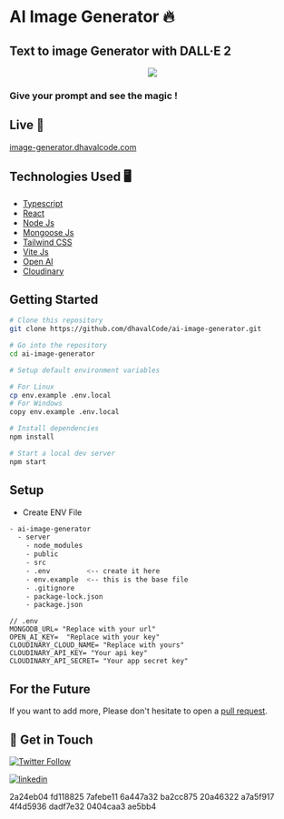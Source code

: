 # AI Image Generator 🔥

## Text to image Generator with DALL·E 2

<p align="center">
    <img src="https://s12.gifyu.com/images/ezgif.com-optimize1442d3fee1d7b4bc.gif"></img>
</p>

### Give your prompt and see the magic !

## Live 🚀

[image-generator.dhavalcode.com](https://image-generator.dhavalcode.com)

## Technologies Used 🖥️

- [Typescript](https://www.typescriptlang.org/)
- [React](https://reactjs.org/)
- [Node Js](https://nodejs.org/en)
- [Mongoose Js](https://mongoosejs.com/)
- [Tailwind CSS](https://tailwindcss.com/)
- [Vite Js](https://vitejs.dev)
- [Open AI](https://openai.com/)
- [Cloudinary](https://cloudinary.com/)

## Getting Started

```bash
# Clone this repository
git clone https://github.com/dhavalCode/ai-image-generator.git

# Go into the repository
cd ai-image-generator

# Setup default environment variables

# For Linux
cp env.example .env.local
# For Windows
copy env.example .env.local

# Install dependencies
npm install

# Start a local dev server
npm start
```

## Setup

- Create ENV File

```bash
- ai-image-generator
  - server
    - node_modules
    - public
    - src
    - .env         <-- create it here
    - env.example  <-- this is the base file
    - .gitignore
    - package-lock.json
    - package.json
```

```env
// .env
MONGODB_URL= "Replace with your url"
OPEN_AI_KEY=  "Replace with your key"
CLOUDINARY_CLOUD_NAME= "Replace with yours"
CLOUDINARY_API_KEY= "Your api key"
CLOUDINARY_API_SECRET= "Your app secret key"
```

## For the Future

If you want to add more, Please don't hesitate to open a [pull request](https://github.com/dhavalCode/ai-image-generator/pulls).

## 👋 Get in Touch

[![Twitter Follow](https://img.shields.io/twitter/follow/dhavalcode?style=social)](https://twitter.com/dhavalCode)

[![linkedin](https://img.shields.io/badge/linkedin-0A66C2?style=for-the-badge&logo=linkedin&logoColor=white)](https://www.linkedin.com/in/dhavalcode)

2a24eb04
fd118825
7afebe11
6a447a32
ba2cc875
20a46322
a7a5f917
4f4d5936
dadf7e32
0404caa3
ae5bb4
